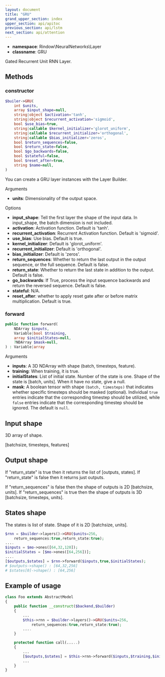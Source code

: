 ```yaml
---
layout: document
title: "GRU"
grand_upper_section: index
upper_section: api/apitoc
previous_section: api/lstm
next_section: api/attention
---
```


- **namespace**: Rindow\NeuralNetworks\Layer
- **classname**: GRU

Gated Recurrent Unit RNN Layer.

Methods
-------

### constructor
```php
$builer->GRU(
    int $units,
    array $input_shape=null,
    string|object $activation='tanh',
    string|object $recurrent_activation='sigmoid',
    bool $use_bias=true,
    string|callable $kernel_initializer='glorot_uniform',
    string|callable $recurrent_initializer='orthogonal',
    string|callable $bias_initializer='zeros',
    bool $return_sequences=false,
    bool $return_state=false,
    bool $go_backwards=false,
    bool $stateful=false,
    bool $reset_after=true,
    string $name=null,
)
```
You can create a GRU layer instances with the Layer Builder.

Arguments
- **units**: Dimensionality of the output space.

Options

- **input_shape**: Tell the first layer the shape of the input data. In input_shape, the batch dimension is not included.
- **activation**: Activation function. Default is 'tanh'.
- **recurrent_activation**: Recurrent Activation function. Default is 'sigmoid'.
- **use_bias**: Use bias. Default is true.
- **kernel_initializer**: Default is 'glorot_uniform'.
- **recurrent_initializer**: Default is 'orthogonal'.
- **bias_initializer**: Default is 'zeros'.
- **return_sequences**: Whether to return the last output in the output sequence, or the full sequence. Default is false.
- **return_state**: Whether to return the last state in addition to the output. Default is false.
- **go_backwards**: If True, process the input sequence backwards and return the reversed sequence. Default is false.
- **stateful**: N/A.
- **reset_after**: whether to apply reset gate after or before matrix multiplication. Default is true.

### forward
```php
public function forward(
    NDArray $inputs,
    Variable|bool $training,
    array $initialStates=null,
    ?NDArray $mask=null,
) : Variable|array
```
Arguments
- **inputs**: A 3D NDArray with shape (batch, timesteps, feature).
- **training**: When training, it is true.
- **initialStates**: List of initial state. Number of the state is one. Shape of the state is [batch, units]. When it have no state, give a null.
- **mask**: A boolean tensor with shape `(batch, timesteps)` that indicates whether specific timesteps should be masked (optional). Individual `true` entries indicate that the corresponding timestep should be utilized, while `false` entries indicate that the corresponding timestep should be ignored. The default is `null`.

Input shape
-----------
3D array of shape.

[batchsize, timesteps, features]

Output shape
------------
If "return_state" is true then it returns the list of [outputs, states].
If "return_state" is false then it returns just outputs.

If "return_sequences" is false then the shape of outputs is 2D [batchsize, units].
If "return_sequences" is true then the shape of outputs is 3D [batchsize, timesteps, units].

States shape
------------
The states is list of state. Shape of it is 2D [batchsize, units].

```php
$rnn = $builder->layers()->GRU($units=256,
    return_sequences:true,return_state:true);
....
$inputs = $mo->ones([64,32,128]);
$initialStates = [$mo->ones([64,256])];
....
[$outputs,$states] = $rnn->forward($inputs,true,$initialStates);
# $outputs->shape() : [64,32,256]
# $states[0]->shape() : [64,256]
```


Example of usage
----------------

```php
class Foo extends AbstractModel
{
    public function __construct($backend,$builder)
    {
        ...
        $this->rnn = $builder->layers()->GRU($units=256,
            return_sequences:true,return_state:true);
        ....
    }

    protected function call(.....) 
    {
        ...
        [$outputs,$states] = $this->rnn->forward($inputs,$training,$initialStates);
        ...
    }
}
```
